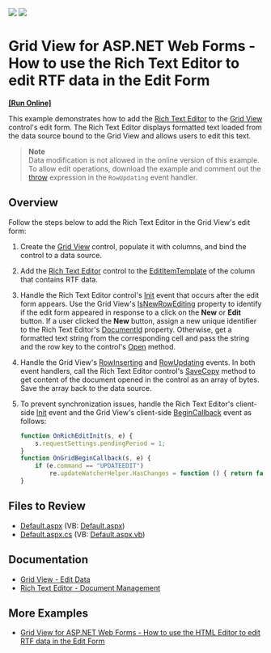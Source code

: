 <!-- default badges list -->
[![](https://img.shields.io/badge/Open_in_DevExpress_Support_Center-FF7200?style=flat-square&logo=DevExpress&logoColor=white)](https://supportcenter.devexpress.com/ticket/details/T260978)
[![](https://img.shields.io/badge/📖_How_to_use_DevExpress_Examples-e9f6fc?style=flat-square)](https://docs.devexpress.com/GeneralInformation/403183)
<!-- default badges end -->
# Grid View for ASP.NET Web Forms - How to use the Rich Text Editor to edit RTF data in the Edit Form
<!-- run online -->
**[[Run Online]](https://codecentral.devexpress.com/t260978/)**
<!-- run online end -->

This example demonstrates how to add the [Rich Text Editor](https://docs.devexpress.com/AspNet/17721/components/rich-text-editor) to the [Grid View](https://docs.devexpress.com/AspNet/5823/components/grid-view) control's edit form. The Rich Text Editor displays formatted text loaded from the data source bound to the Grid View and allows users to edit this text.

> **Note**  
> Data modification is not allowed in the online version of this example. To allow edit operations, download the example and comment out the [throw](./CS/Default.aspx.cs#L97) expression in the `RowUpdating` event handler.

## Overview

Follow the steps below to add the Rich Text Editor in the Grid View's edit form:

1. Create the [Grid View](https://docs.devexpress.com/AspNet/DevExpress.Web.ASPxGridView) control, populate it with columns, and bind the control to a data source.

2. Add the [Rich Text Editor](https://docs.devexpress.com/AspNet/DevExpress.Web.ASPxRichEdit.ASPxRichEdit) control to the [EditItemTemplate](https://docs.devexpress.com/AspNet/DevExpress.Web.GridViewDataColumn.EditItemTemplate?p=netframework) of the column that contains RTF data.

3. Handle the Rich Text Editor control's [Init](https://learn.microsoft.com/en-us/dotnet/api/system.web.ui.control.init?view=netframework-4.8.1) event that occurs after the edit form appears. Use the Grid View's [IsNewRowEditing](https://docs.devexpress.com/AspNet/DevExpress.Web.ASPxGridView.IsNewRowEditing?p=netframework) property to identify if the edit form appeared in response to a click on the **New** or **Edit** button. If a user clicked the **New** button, assign a new unique identifier to the Rich Text Editor's [DocumentId](https://docs.devexpress.com/AspNet/DevExpress.Web.ASPxRichEdit.ASPxRichEdit.DocumentId?p=netframework) property. Otherwise, get a formatted text string from the corresponding cell and pass the string and the row key to the control's [Open](https://docs.devexpress.com/AspNet/DevExpress.Web.ASPxRichEdit.ASPxRichEdit.Open(System.String-DevExpress.XtraRichEdit.DocumentFormat-System.Func-System.Byte---)) method.

4. Handle the Grid View's [RowInserting](https://docs.devexpress.com/AspNet/DevExpress.Web.ASPxGridView.RowInserting?p=netframework) and [RowUpdating](https://docs.devexpress.com/AspNet/DevExpress.Web.ASPxGridView.RowUpdating?p=netframework) events. In both event handlers, call the Rich Text Editor control's [SaveCopy](https://docs.devexpress.com/AspNet/DevExpress.Web.ASPxRichEdit.ASPxRichEdit.SaveCopy(DevExpress.XtraRichEdit.DocumentFormat)) method to get content of the document opened in the control as an array of bytes. Save the array back to the data source.

5. To prevent synchronization issues, handle the Rich Text Editor's client-side [Init](https://docs.devexpress.com/AspNet/js-ASPxClientControlBase.Init) event and the Grid View's client-side [BeginCallback](https://docs.devexpress.com/AspNet/js-ASPxClientGridView.BeginCallback) event as follows:

    ```js
    function OnRichEditInit(s, e) {
        s.requestSettings.pendingPeriod = 1;
    }
    function OnGridBeginCallback(s, e) {
        if (e.command == "UPDATEEDIT")
            re.updateWatcherHelper.HasChanges = function () { return false; }
    }
    ```

## Files to Review

* [Default.aspx](./CS/Default.aspx) (VB: [Default.aspx](./VB/Default.aspx))
* [Default.aspx.cs](./CS/Default.aspx.cs) (VB: [Default.aspx.vb](./VB/Default.aspx.vb))

## Documentation

* [Grid View - Edit Data](https://docs.devexpress.com/AspNet/3712/components/grid-view/concepts/edit-data)
* [Rich Text Editor - Document Management](https://docs.devexpress.com/AspNet/401562/components/rich-text-editor/document-management)

## More Examples

* [Grid View for ASP.NET Web Forms - How to use the HTML Editor to edit RTF data in the Edit Form](https://www.devexpress.com/Support/Center/p/E4257)
